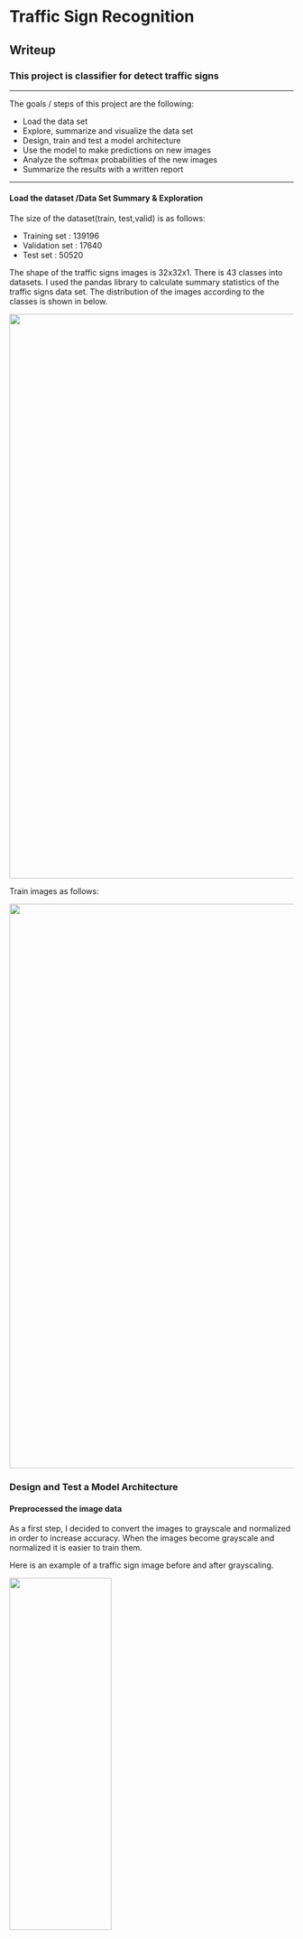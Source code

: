 # **Traffic Sign Recognition** 

## Writeup

### This project is classifier for detect traffic signs

---



The goals / steps of this project are the following:
* Load the data set 
* Explore, summarize and visualize the data set
* Design, train and test a model architecture
* Use the model to make predictions on new images
* Analyze the softmax probabilities of the new images
* Summarize the results with a written report

---

####  Load the dataset /Data Set Summary & Exploration
The size of the dataset(train, test,valid) is as follows:
* Training set : 139196
* Validation set : 17640
* Test set : 50520

The shape of the traffic signs images is 32x32x1. There is 43 classes into datasets. I used the pandas library to calculate summary statistics of the traffic signs data set. The distribution of the images according to the classes is shown in below. 
<p align="center">
  <img width="800" height="1000" src="./dist.png">
</p>
Train images as follows: 
<p align="center">
  <img width="800" height="1000" src="./labels_vis.png">
</p>

### Design and Test a Model Architecture

#### Preprocessed the image data
As a first step, I decided to convert the images to grayscale and normalized in order to increase accuracy. When the images become grayscale and normalized it is easier to train them. 

Here is an example of a traffic sign image before and after grayscaling.

<img src="./graynorm.png"  height ="40%" width="60%">


I generated additional data with using some preprocessing steps. These steps are sharping the image, flipping the image and rotating the image. 


Some samples of pre-processed images can be seen as following:

<img src="./prepro.png"  height ="40%" width="60%">


#### Model architecture 
I have modified the original LeNet architecture. I have added 1 conv layer and 1 fully conv layer to the original LeNet model.

My final model consisted of the following layers:
| Layer         		|     Description	        					| 
|:---------------------:|:---------------------------------------------:| 
| Input         		| 32x32x3 RGB image   							| 
| Convolution 5x5     	| 1x1 stride, valid padding, outputs 28x28x6 	|
| RELU					|												|
| Max pooling	      	| 2x2 stride,  outputs 14x14x6 				|
| Convolution 5x5	    | 1x1 stride, valid padding, outputs 10x10x16					|
| RELU					|												|
| Max pooling	      	| 2x2 stride,  outputs 5x5x16 				|
| Convolution 5x5	    | 1x1 stride, valid padding, outputs 3x3x32					|
| RELU					|												|
| Fully connected		| Input:288 Output:100        									|
| RELU					|												|
| Dropout					|			keep prob:1									|
| Fully connected		| Input:180 Output:120        									|
| RELU					|												|
| Dropout					|			keep prob:1									|
| Fully connected		| Input:120 Output:84        									|
| RELU					|												|
| Dropout					|			keep prob:1									|
| Fully connected		| Input:84 Output:43        									|


#### Training 
To train the model, I used following parameters:

* The learning rate: 0.001
* The EPOCHS: 50
* The BATCH SIZE: 128


#### Results

My final model results were:
* training set accuracy of **%99.3**
* validation set accuracy of **%94.3**
* test set accuracy of **%92.3**

In iterative process, I firstly used LeNet, however, model is getting overfitting. Then i added some layers. Also, I have tuned  number of images in dataset, learning rate, batch size and epoch. I obtained specified parameters at above.
 

### Test a Model on New Images

I have found 5 images from the web,which can be seen at below.And the testing accuracy is 80% for those images (shown below):
<img src="./sign_test.png"  height ="40%" width="60%">


#### Predictions

My Data Set Accuracy = 0.800
The resulted labels are: 
['Bumpy road', 'Ahead only', 'Go straight or left', 'Speed limit (30km/h)', 'Priority road']

#### Softmax probabilities for each prediction.

Instead of table I used figures to represent softmax probabilities for each test images
Here results:
<img src="./softmax_5.png"  height ="40%" width="60%">

### (Optional) Visualizing the Neural Network (See Step 4 of the Ipython notebook for more details)
#### 1. Discuss the visual output of your trained network's feature maps. What characteristics did the neural network use to make classifications?


